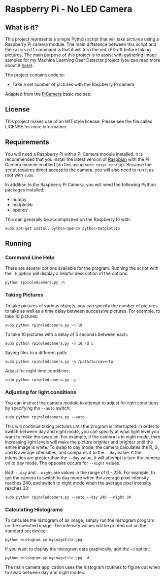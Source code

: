 # Raspberry Pi - No LED Camera

## What is it?

This project represents a simple Python script that will take pictures
using a Raspberry PI camera module. The main difference between this 
script and the `raspistill` command is that it will turn the red LED
off before taking pictures. The main purpose of this project is to 
assist with gathering image samples for my Machine Learning Deer 
Detector project (you can read
more about it [here](http://craigthomas.ca/blog/2014/08/04/deer-detection-with-machine-learning-part-1/)).

The project contains code to:

* Take a set number of pictures with the Raspberry Pi camera

Adapted from the [PiCamera](http://picamera.readthedocs.org/en/latest/recipes1.html)
basic recipes.

## License

This project makes use of an MIT style license. Please see the file called 
LICENSE for more information. 


## Requirements

You will need a Raspberry Pi with a Pi Camera module installed. It is 
recommended that you install the latest version of [Raspbian](http://www.raspbian.org/) 
with the Pi Camera module enabled (do this using `sudo raspi-config`). 
Because the script requires direct access to the camera, you will
also need to run it as root with `sudo`.

In addition to the Raspberry Pi Camera, you will need the following
Python packages installed:

* numpy
* matplotlib
* opencv

This can generally be accomplished on the Raspberry Pi with:

    sudo apt-get install python-opencv python-matplotlib


## Running

### Command Line Help

There are several options available for the program. Running the script
with the `-h` option will display a helpful description of the options:

    python rpinoledcamera.py -h

### Taking Pictures

To take pictures of various objects, you can specify the number of pictures
to take as well as a time delay between successive pictures. For example,
to take 10 pictures:

    sudo python rpinoledcamera.py -n 10

To take 10 pictures with a delay of 5 seconds between each:

    sudo python rpinoledcamera.py -n 10 -d 5

Saving files to a different path:

    sudo python rpinoledcamera.py -p /path/to/save/to

Adjust for night time conditions:

    sudo python rpinoledcamera.py -g

### Adjusting for light conditions

You can instruct the camera module to attempt to adjust for light conditions
by specifying the `--auto` switch:

    sudo python rpinoledcamera.py --auto

This will continue taking pictures until the program is interrupted. In order
to switch between day and night mode, you can specify at what light level
you want to make the swap on. For example, if the camera is in night mode,
then increasing light levels will make the picture brighter and brighter 
until the entire image is white. To swap to day mode, the camera calculates
the R, G, and B average intensities, and compares it to the `--day` value.
If the intensities are greater than the `--day` value, it will attempt to 
turn the camera on to day mode. The opposite occurs for `--night` values.

Both `--day` and `--night` are values in the range of 0 - 255. For example,
to get the camera to switch to day mode when the average pixel intensity 
reaches 240, and switch to night mode when the average pixel intensity reaches
30:

    sudo python rpinoledcamera.py --auto --day 240 --night 30

### Calculating Histograms

To calcuate the histogram of an image, simply run the histogram 
program on the specified image. The intensity values will be
printed out on the standard out device:

    python histogram.py myimagefile.jpg

If you want to display the histogram data graphically, add the
`-d` option:

    python histogram.py myimagefile.jpg -d

The main camera application uses the histogram routines to figure out when
to swap between day and night modes.
